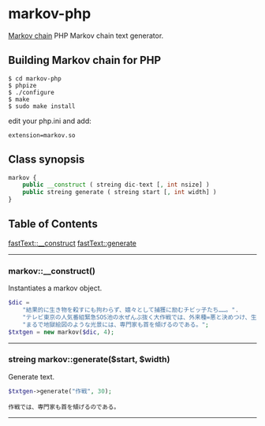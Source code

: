 # markov-php

[Markov chain](https://github.com/hay/markov) PHP Markov chain text generator.

## Building Markov chain for PHP

```
$ cd markov-php
$ phpize
$ ./configure
$ make
$ sudo make install
```

edit your php.ini and add:

```
extension=markov.so
```

## Class synopsis

```php
markov {
    public __construct ( streing dic-text [, int nsize] )
    public streing generate ( streing start [, int width] )
}
```

## Table of Contents

[fastText::__construct](#__construct)
[fastText::generate](#generate)

-----

### <a name="__construct">markov::__construct()

Instantiates a markov object.

```php
$dic =
    "結果的に生き物を殺すにも拘わらず、嬉々として捕獲に励むチビッ子たち……。".
    "テレビ東京の人気番組緊急SOS池の水ぜんぶ抜く大作戦では、外来種=悪と決めつけ、生き物をバケツに放り込むシーンが度々、登場。".
    "まるで地獄絵図のような光景には、専門家も首を傾げるのである。";
$txtgen = new markov($dic, 4);
```

-----

### <a name="generate">streing markov::generate($start, $width)

Generate text.

```php
$txtgen->generate("作戦", 30);
```
```
作戦では、専門家も首を傾げるのである。
```
-----
